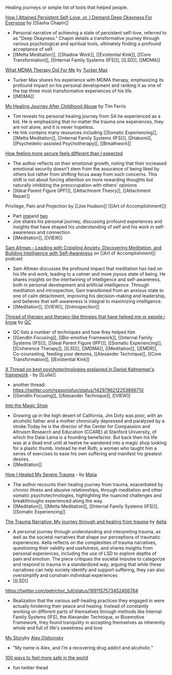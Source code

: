 Healing journeys or simple list of tools that helped people.


[How I Attained Persistent Self-Love, or, I Demand Deep Okayness For Everyone](https://sashachapin.substack.com/p/how-i-attained-persistent-self-love) by [[Sasha Chapin]]
- Personal narrative of achieving a state of persistent self-love, referred to as "Deep Okayness." Chapin details a transformative journey through various psychological and spiritual tools, ultimately finding a profound acceptance of self. 
- [[Metta Meditation]], [[Shadow Work]], [[Existential Kink]], [[Core Transformation]], [[Internal Family Systems (IFS)]], [[LSD]], [[MDMA]]


[What MDMA Therapy Did For Me](https://medium.com/@tuckermax/what-mdma-therapy-did-for-me-41ffe5f15971) by [Tucker Max](https://twitter.com/TuckerMax)
- Tucker Max shares his experience with MDMA therapy, emphasizing its profound impact on his personal development and ranking it as one of the top three most transformative experiences of his life.
- [[MDMA]]


[My Healing Journey After Childhood Abuse](https://tim.blog/2020/09/14/how-to-heal-trauma/) by Tim Ferris
- Tim reveals his personal healing journey from SA he experienced as a kid. He is emphasizing that no matter the trauma one experiences, they are not alone, and it is never hopeless.
- He link contains many resources including [[Somatic Experiencing]], [[Metta Meditation]], [[Internal Family Systems (IFS)]], [[Hakomi]], [[Psychedelic-assisted Psychotherapy]], [[Breathwork]]


[How feeling more secure feels different than I expected](https://www.lesswrong.com/posts/WLSJHJzRjLjRuQ3us/how-feeling-more-secure-feels-different-than-i-expected)
- The author reflects on their emotional growth, noting that their increased emotional security doesn't stem from the assurance of being liked by others but rather from shifting focus away from such concerns. This shift is not about forcing attention on more rewarding thoughts but naturally inhibiting the preoccupation with others' opinions
- [[Ideal Parent Figure (IPF)]], [[Attachment Theory]], [[Attachment Repair]]

Privilege, Pain and Projection by [[Joe Hudson]] ([[Art of Accomplishment]])
- Part [one](https://www.youtube.com/watch?v=RTkRzCEnfM8)and [two](https://www.youtube.com/watch?v=5G6bbjSJdjA) 
- Joe shares his personal journey, discussing profound experiences and insights that have shaped his understanding of self and his work in self-awareness and connection.
- [[Meditation]], [[VIEW]]


[Sam Altman - Leading with Crippling Anxiety, Discovering Meditation, and Building Intelligence with Self-Awareness](https://artofaccomplishment.com/podcast/sam-altman-leading-with-crippling-anxiety-discovering-meditation-and-building-intelligence-with-self-awareness-3/) on [[Art of Accomplishment]] podcast
- Sam Altman discusses the profound impact that meditation has had on his life and work, leading to a calmer and more joyous state of being. He shares insights on the intertwining of intelligence and self-awareness, both in personal development and artificial intelligence. Through meditation and introspection, Sam transitioned from an anxious state to one of calm detachment, improving his decision-making and leadership, and believes that self-awareness is integral to maximizing intelligence.
- [[Meditation]], [[VIEW]], [[Introspection]]


[Thread of therapy and therapy-like thingies that have helped me or people i know](https://twitter.com/QiaochuYuan/status/1480639822565818369) by [QC](https://twitter.com/QiaochuYuan)
- QC lists a number of techniques and how they helped him
- [[Gendlin Focusing]], [[Bio-emotive Framework]], [[Internal Family Systems (IFS)]], [[Ideal Parent Figure (IPF)]], [[Somatic Experiencing]], [[Coherence Therapy]], [[LSD]], [[MDMA]], [[Meditation]], [[EMDR]], Co-counseling, feeding your demons, [[Alexander Technique]], [[Core Transformation]], [[Existential Kink]]


[X Thread on best psychotechnologies explained in Daniel Kahneman's framework](https://twitter.com/reasonisfun/status/1660600237180715008) - by [[Lulie]]
- another thread: https://twitter.com/reasonisfun/status/1429796212253896710
- [[Gendlin Focusing]], [[Alexander Technique]], [[VIEW]]


[Into the Magic Shop](https://www.goodreads.com/en/book/show/25733658)
- Growing up in the high desert of California, Jim Doty was poor, with an alcoholic father and a mother chronically depressed and paralyzed by a stroke.Today he is the director of the Center for Compassion and Altruism Research and Education (CCARE) at Stanford University, of which the Dalai Lama is a founding benefactor. But back then his life was at a dead end until at twelve he wandered into a magic shop looking for a plastic thumb. Instead he met Ruth, a woman who taught him a series of exercises to ease his own suffering and manifest his greatest desires.
- [[Meditation]]


[How I Healed My Severe Trauma](https://maija-haavisto.medium.com/how-i-healed-my-severe-trauma-e24b6913cd77) - by [Maija](https://twitter.com/DiamonDie)
- The author recounts their healing journey from trauma, exacerbated by chronic illness and abusive relationships, through meditation and other somatic psychotechnologies, highlighting the nuanced challenges and breakthroughs experienced along the way.
- [[Meditation]], [[Metta Meditation]], [[Internal Family Systems (IFS)]], [[Somatic Experiencing]]


[The Trauma Narrative: My journey through and healing from trauma](https://aella.substack.com/p/the-trauma-narrative) by [Aella](https://twitter.com/Aella_Girl)
- A personal journey through understanding and interpreting trauma, as well as the societal narratives that shape our perceptions of traumatic experiences. Aella reflects on the complexities of trauma narratives, questioning their validity and usefulness, and shares insights from personal experiences, including the use of LSD to explore depths of pain and emotion. The piece critiques the societal impulse to categorize and respond to trauma in a standardized way, arguing that while these narratives can help society identify and support suffering, they can also oversimplify and constrain individual experiences
- [[LSD]]


https://twitter.com/petrichor_lull/status/1691157573452406784
- Realization that the various self-healing practices they engaged in were actually hindering their peace and healing. Instead of constantly working on different parts of themselves through methods like Internal Family Systems (IFS), the Alexander Technique, or Bioemotive Framework, they found tranquility in accepting themselves as inherently whole and full of life's sweetness and love


[My Story](https://deepfix.substack.com/p/beast-angel-madman)by [Alex Olshonsky](https://twitter.com/oloal)
- "My name is Alex, and I’m a recovering drug addict and alcoholic."


[100 ways to feel more safe in the world](https://x.com/captain_mrs/status/1469810880405774340?s=20)
- fun twitter thead

